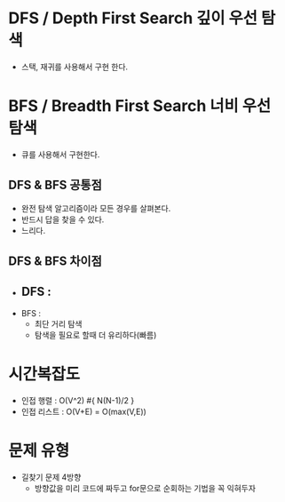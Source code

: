 # DFS  / Depth First Search 깊이 우선 탐색
- 스택, 재귀를 사용해서 구현 한다.

# BFS / Breadth First Search 너비 우선 탐색
- 큐를 사용해서 구현한다.

## DFS & BFS 공통점
- 완전 탐색 알고리즘이라 모든 경우를 살펴본다.
- 반드시 답을 찾을 수 있다.
- 느리다.

## DFS & BFS 차이점
- DFS :
  -  
- BFS :
  - 최단 거리 탐색
  - 탐색을 필요로 할때 더 유리하다(빠름)


# 시간복잡도
- 인접 행렬 : O(V^2)  #{ N(N-1)/2 }
- 인접 리스트 : O(V+E) = O(max(V,E))


# 문제 유형
- 길찾기 문제 4방향
  - 방향값을 미리 코드에 짜두고 for문으로 순회하는 기법을 꼭 익혀두자